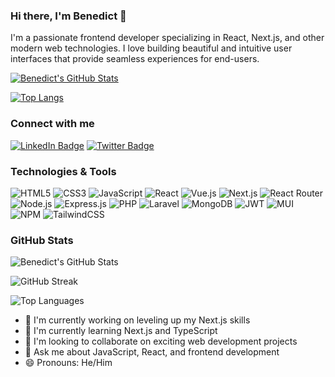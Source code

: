 ### Hi there, I'm Benedict 👋

I'm a passionate frontend developer specializing in React, Next.js, and other modern web technologies. I love building beautiful and intuitive user interfaces that provide seamless experiences for end-users.

[![Benedict's GitHub Stats](https://github-readme-stats.vercel.app/api?username=BenedictUmeozor&show_icons=true&theme=radical)](https://github.com/BenedictUmeozor)

[![Top Langs](https://github-readme-stats.vercel.app/api/top-langs/?username=BenedictUmeozor&layout=compact&theme=radical)](https://github.com/BenedictUmeozor/github-readme-stats)

### Connect with me

[![LinkedIn Badge](https://img.shields.io/badge/-Benedict%20Umeozor-blue?style=flat-square&logo=Linkedin&logoColor=white&link=https://www.linkedin.com/in/benedict-umeozor-014b70228/)](https://www.linkedin.com/in/benedict-umeozor-014b70228/)
[![Twitter Badge](https://img.shields.io/badge/-@dev_benedict-1ca0f1?style=flat-square&labelColor=1ca0f1&logo=twitter&logoColor=white&link=https://twitter.com/dev_benedict)](https://twitter.com/dev_benedict)

### Technologies & Tools

![HTML5](https://img.shields.io/badge/html5-%23E34F26.svg?style=for-the-badge&logo=html5&logoColor=white)
![CSS3](https://img.shields.io/badge/css3-%231572B6.svg?style=for-the-badge&logo=css3&logoColor=white)
![JavaScript](https://img.shields.io/badge/javascript-%23323330.svg?style=for-the-badge&logo=javascript&logoColor=%23F7DF1E)
![React](https://img.shields.io/badge/react-%2320232a.svg?style=for-the-badge&logo=react&logoColor=%2361DAFB)
![Vue.js](https://img.shields.io/badge/Vue.js-4FC08D?style=for-the-badge&logo=vue.js&logoColor=white)
![Next.js](https://img.shields.io/badge/nextjs-%2320232a.svg?style=for-the-badge&logo=nextjs&logoColor=%2361DAFB)
![React Router](https://img.shields.io/badge/React_Router-CA4245?style=for-the-badge&logo=react-router&logoColor=white)
![Node.js](https://img.shields.io/badge/node.js-6DA55F?style=for-the-badge&logo=node.js&logoColor=white)
![Express.js](https://img.shields.io/badge/express.js-%23404d59.svg?style=for-the-badge&logo=express&logoColor=%2361DAFB)
![PHP](https://img.shields.io/badge/PHP-777BB4?style=for-the-badge&logo=php&logoColor=white)
![Laravel](https://img.shields.io/badge/Laravel-FF2D20?style=for-the-badge&logo=laravel&logoColor=white)
![MongoDB](https://img.shields.io/badge/MongoDB-47A248?style=for-the-badge&logo=mongodb&logoColor=white)
![JWT](https://img.shields.io/badge/JWT-black?style=for-the-badge&logo=JSON%20web%20tokens)
![MUI](https://img.shields.io/badge/MUI-%230081CB.svg?style=for-the-badge&logo=mui&logoColor=white)
![NPM](https://img.shields.io/badge/NPM-%23000000.svg?style=for-the-badge&logo=npm&logoColor=white)
![TailwindCSS](https://img.shields.io/badge/tailwindcss-%2338B2AC.svg?style=for-the-badge&logo=tailwind-css&logoColor=white)

### GitHub Stats

![Benedict's GitHub Stats](https://github-readme-stats.vercel.app/api?username=BenedictUmeozor&theme=dark&hide_border=false&include_all_commits=true&count_private=true)

![GitHub Streak](https://github-readme-streak-stats.herokuapp.com/?user=BenedictUmeozor&theme=dark&hide_border=false)

![Top Languages](https://github-readme-stats.vercel.app/api/top-langs/?username=BenedictUmeozor&theme=dark&hide_border=false&include_all_commits=true&count_private=true&layout=compact)

- 🔭 I'm currently working on leveling up my Next.js skills
- 🌱 I'm currently learning Next.js and TypeScript
- 👯 I'm looking to collaborate on exciting web development projects
- 💬 Ask me about JavaScript, React, and frontend development
- 😄 Pronouns: He/Him

